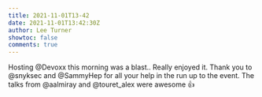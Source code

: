 ```yaml
---
title: 2021-11-01T13-42
date: 2021-11-01T13:42:30Z
author: Lee Turner
showtoc: false
comments: true
---
```


Hosting @Devoxx this morning was a blast.. Really enjoyed it. Thank you to @snyksec and @SammyHep for  all your help in the run up to the event.  The talks from @aalmiray and @touret_alex were awesome 👍

